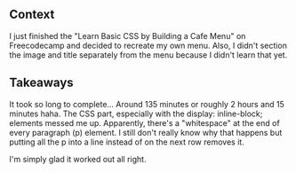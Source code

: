 ## Context
I just finished the "Learn Basic CSS by Building a Cafe Menu" on Freecodecamp and decided to recreate my own menu. Also, I didn't section the image and title separately from the menu because I didn't learn that yet.

## Takeaways
It took so long to complete... Around 135 minutes or roughly 2 hours and 15 minutes haha. The CSS part, especially with the display: inline-block; elements messed me up. Apparently, there's a "whitespace" at the end of every paragraph (p) element. I still don't really know why that happens but putting all the p into a line instead of on the next row removes it. 

I'm simply glad it worked out all right. 

